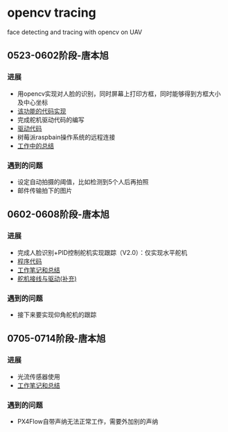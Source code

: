 # opencv tracing

face detecting and tracing with opencv on UAV

## 0523-0602阶段-唐本旭

### 进展
- 用opencv实现对人脸的识别，同时屏幕上打印方框，同时能够得到方框大小及中心坐标 
-   [该功能的代码实现](CONTRIBUTING.md)
- 完成舵机驱动代码的编写
-   [驱动代码](舵机驱动.md)
- 树莓派raspbain操作系统的远程连接
- [工作中的总结](summary_and_experiences.md)

### 遇到的问题
- 设定自动拍摄的阈值，比如检测到5个人后再拍照
- 邮件传输拍下的图片

## 0602-0608阶段-唐本旭

### 进展
- 完成人脸识别+PID控制舵机实现跟踪（V2.0）：仅实现水平舵机
- [程序代码](code_for_人脸识别PID控制V2.0.md)
- [工作笔记和总结](summary_for_人脸识别PID控制V2.0.md)
- [舵机接线与驱动(补充)](舵机接线与驱动.md)

### 遇到的问题
- 接下来要实现仰角舵机的跟踪

## 0705-0714阶段-唐本旭
### 进展
- 光流传感器使用
- [工作笔记和总结](PX4Flow光流传感器实现无人机定点飞行.md)
### 遇到的问题
- PX4Flow自带声纳无法正常工作，需要外加别的声纳